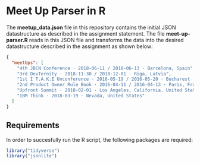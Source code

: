 # Meet Up Parser in R

The **meetup_data.json** file in this repository contains the initial JSON datastructure as described in the assignment statement. The file **meet-up-parser.R** reads in this JSON file and transforms the data into the desired datastructure described in the assignment as shown below:

```JSON
{
  "meetUps": [
    "4th JBCN Conference · 2018-06-11 / 2018-06-13 · Barcelona, Spain",
    "3rd DevTernity · 2018-11-30 / 2018-12-01 · Riga, Latvia",
    "1st I T.A.K.E Unconference · 2016-05-19 / 2016-05-20 · Bucharest | Maramures, Romania",
    "2nd Product Owner Rule Book · 2016-04-11 / 2016-04-13 · Paris, France | Madrid, Spain",
    "Upfront Summit · 2018-02-01 · Los Angeles, California. United States",
    "IBM Think · 2018-03-19 · Nevada, United States"
  ]
}
```

## Requirements

In order to succesfully run the R script, the following packages are required:

```r
library("tidyverse")
library("jsonlite")
```

